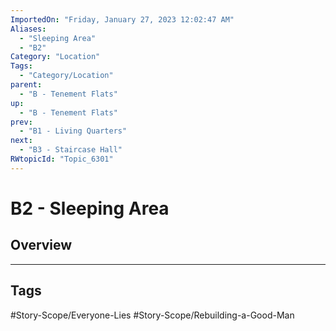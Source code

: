 ```yaml
---
ImportedOn: "Friday, January 27, 2023 12:02:47 AM"
Aliases:
  - "Sleeping Area"
  - "B2"
Category: "Location"
Tags:
  - "Category/Location"
parent:
  - "B - Tenement Flats"
up:
  - "B - Tenement Flats"
prev:
  - "B1 - Living Quarters"
next:
  - "B3 - Staircase Hall"
RWtopicId: "Topic_6301"
---
```

# B2 - Sleeping Area
## Overview

---
## Tags
#Story-Scope/Everyone-Lies #Story-Scope/Rebuilding-a-Good-Man

